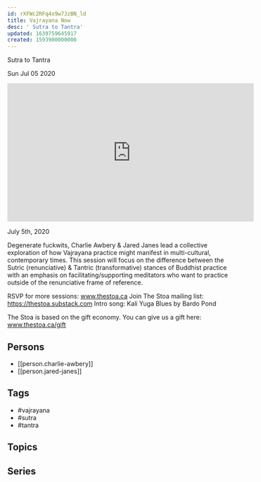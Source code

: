 ```yaml
---
id: rXFWc2RFq4x9w7JzBN_ld
title: Vajrayana Now
desc: ' Sutra to Tantra'
updated: 1639759645917
created: 1593900000000
---
```



 Sutra to Tantra

Sun Jul 05 2020

<iframe width="560" height="315" src="https://www.youtube.com/embed/8f9u8HQYJi0" title="Vajrayana Now: Sutra to Tantra w/ Charlie Awbery & Jared Janes" frameborder="0" allow="accelerometer; autoplay; clipboard-write; encrypted-media; gyroscope; picture-in-picture" allowfullscreen ></iframe>

July 5th, 2020

Degenerate fuckwits, Charlie Awbery & Jared Janes lead a collective exploration of how Vajrayana practice might manifest in multi-cultural, contemporary times. This session will focus on the difference between the Sutric (renunciative) & Tantric (transformative) stances of Buddhist practice with an emphasis on facilitating/supporting meditators who want to practice outside of the renunciative frame of reference.

RSVP for more sessions: www.thestoa.ca
Join The Stoa mailing list: https://thestoa.substack.com
Intro song: Kali Yuga Blues by Bardo Pond

The Stoa is based on the gift economy. You can give us a gift here: www.thestoa.ca/gift

## Persons

- [[person.charlie-awbery]]
- [[person.jared-janes]]

## Tags

- #vajrayana
- #sutra
- #tantra

## Topics



## Series



